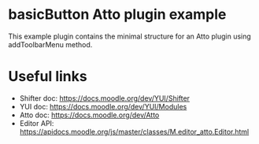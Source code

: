 # basicButton Atto plugin example
This example plugin contains the minimal structure for an Atto plugin using addToolbarMenu method.
# Useful links
 * Shifter doc: <https://docs.moodle.org/dev/YUI/Shifter>
 * YUI doc: <https://docs.moodle.org/dev/YUI/Modules>
 * Atto doc: <https://docs.moodle.org/dev/Atto>
 * Editor API: <https://apidocs.moodle.org/js/master/classes/M.editor_atto.Editor.html>

